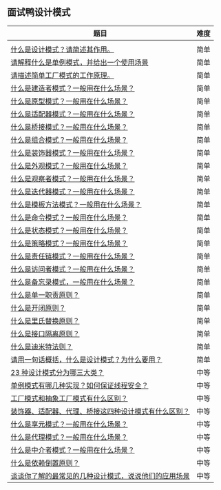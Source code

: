 

## 面试鸭设计模式

| 题目                                                     | 难度 |
| -------------------------------------------------------- | ---- |
|                                                          |      |
| [什么是设计模式？请简述其作用。]()                       | 简单 |
| [请解释什么是单例模式，并给出一个使用场景]()             | 简单 |
| [请描述简单工厂模式的工作原理。]()                       | 简单 |
| [什么是建造者模式？一般用在什么场景？]()                 | 简单 |
| [什么是原型模式？一般用在什么场景？]()                   | 简单 |
| [什么是适配器模式？一般用在什么场景？]()                 | 简单 |
| [什么是桥接模式？一般用在什么场景？]()                   | 简单 |
| [什么是组合模式？一般用在什么场景？]()                   | 简单 |
| [什么是装饰器模式？一般用在什么场景？]()                 | 简单 |
| [什么是外观模式？一般用在什么场景？]()                   | 简单 |
| [什么是观察者模式？一般用在什么场景？]()                 | 简单 |
| [什么是迭代器模式？一般用在什么场景？]()                 | 简单 |
| [什么是模板方法模式？一般用在什么场景？]()               | 简单 |
| [什么是命令模式？一般用在什么场景？]()                   | 简单 |
| [什么是状态模式？一般用在什么场景？]()                   | 简单 |
| [什么是策略模式？一般用在什么场景？]()                   | 简单 |
| [什么是责任链模式？一般用在什么场景？]()                 | 简单 |
| [什么是访问者模式？一般用在什么场景？]()                 | 简单 |
| [什么是备忘录模式，一般用在什么场景？]()                 | 简单 |
| [什么是单一职责原则？]()                                 | 简单 |
| [什么是开闭原则？]()                                     | 简单 |
| [什么是里氏替换原则？]()                                 | 简单 |
| [什么是接口隔离原则？]()                                 | 简单 |
| [什么是迪米特法则？]()                                   | 简单 |
| [请用一句话概括，什么是设计模式？为什么要用？]()         | 简单 |
| [23 种设计模式分为哪三大类？]()                          | 中等 |
| [单例模式有哪几种实现？如何保证线程安全？]()             | 中等 |
| [工厂模式和抽象工厂模式有什么区别？]()                   | 中等 |
| [装饰器、适配器、代理、桥接这四种设计模式有什么区别？]() | 中等 |
| [什么是享元模式？一般用在什么场景？]()                   | 中等 |
| [什么是代理模式？一般用在什么场景？]()                   | 中等 |
| [什么是中介者模式？一般用在什么场景？]()                 | 中等 |
| [什么是依赖倒置原则？]()                                 | 中等 |
| [谈谈你了解的最常见的几种设计模式，说说他们的应用场景]() | 中等 |
